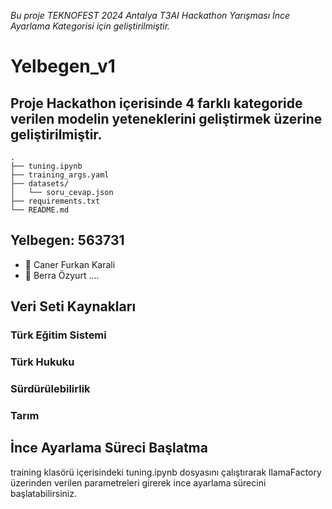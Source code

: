 *Bu proje TEKNOFEST 2024 Antalya T3AI Hackathon Yarışması İnce Ayarlama Kategorisi için geliştirilmiştir.*

# Yelbegen_v1
## Proje Hackathon içerisinde 4 farklı kategoride verilen modelin yeteneklerini geliştirmek üzerine geliştirilmiştir.

````
.
├── tuning.ipynb
├── training_args.yaml
├── datasets/
│   └── soru_cevap.json
├── requirements.txt
└── README.md
````

## Yelbegen: 563731
- 👤 Caner Furkan Karali 
- 👤 Berra Özyurt
....


## Veri Seti Kaynakları
### Türk Eğitim Sistemi
### Türk Hukuku
### Sürdürülebilirlik
### Tarım

## İnce Ayarlama Süreci Başlatma
training klasörü içerisindeki tuning.ipynb dosyasını çalıştırarak llamaFactory üzerinden verilen parametreleri girerek ince ayarlama sürecini başlatabilirsiniz. 

